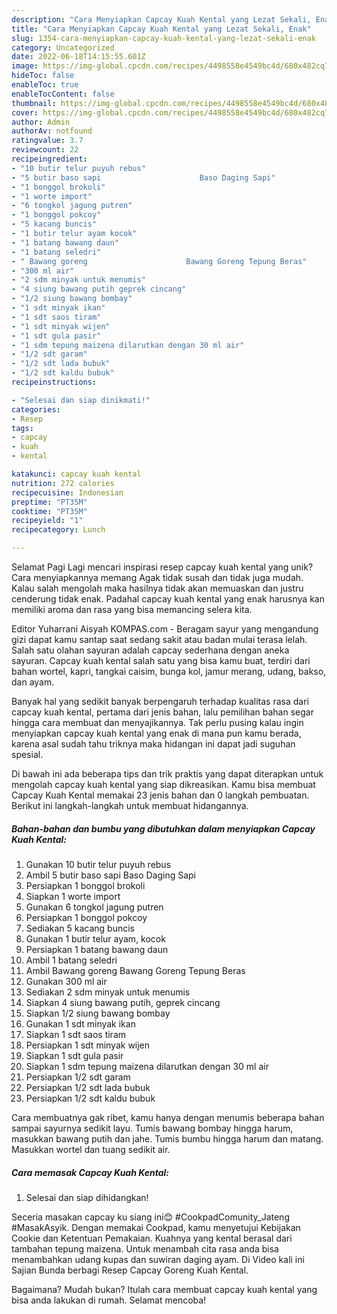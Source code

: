```yaml
---
description: "Cara Menyiapkan Capcay Kuah Kental yang Lezat Sekali, Enak"
title: "Cara Menyiapkan Capcay Kuah Kental yang Lezat Sekali, Enak"
slug: 1354-cara-menyiapkan-capcay-kuah-kental-yang-lezat-sekali-enak
category: Uncategorized
date: 2022-06-18T14:15:55.601Z
image: https://img-global.cpcdn.com/recipes/4498558e4549bc4d/680x482cq70/capcay-kuah-kental-foto-resep-utama.jpg
hideToc: false
enableToc: true
enableTocContent: false
thumbnail: https://img-global.cpcdn.com/recipes/4498558e4549bc4d/680x482cq70/capcay-kuah-kental-foto-resep-utama.jpg
cover: https://img-global.cpcdn.com/recipes/4498558e4549bc4d/680x482cq70/capcay-kuah-kental-foto-resep-utama.jpg
author: Admin
authorAv: notfound
ratingvalue: 3.7
reviewcount: 22
recipeingredient:
- "10 butir telur puyuh rebus"
- "5 butir baso sapi                      Baso Daging Sapi"
- "1 bonggol brokoli"
- "1 worte import"
- "6 tongkol jagung putren"
- "1 bonggol pokcoy"
- "5 kacang buncis"
- "1 butir telur ayam kocok"
- "1 batang bawang daun"
- "1 batang seledri"
- " Bawang goreng                      Bawang Goreng Tepung Beras"
- "300 ml air"
- "2 sdm minyak untuk menumis"
- "4 siung bawang putih geprek cincang"
- "1/2 siung bawang bombay"
- "1 sdt minyak ikan"
- "1 sdt saos tiram"
- "1 sdt minyak wijen"
- "1 sdt gula pasir"
- "1 sdm tepung maizena dilarutkan dengan 30 ml air"
- "1/2 sdt garam"
- "1/2 sdt lada bubuk"
- "1/2 sdt kaldu bubuk"
recipeinstructions:

- "Selesai dan siap dinikmati!"
categories:
- Resep
tags:
- capcay
- kuah
- kental

katakunci: capcay kuah kental 
nutrition: 272 calories
recipecuisine: Indonesian
preptime: "PT35M"
cooktime: "PT35M"
recipeyield: "1"
recipecategory: Lunch

---
```



Selamat Pagi Lagi mencari inspirasi resep capcay kuah kental yang unik? Cara menyiapkannya memang Agak tidak susah dan tidak juga mudah. Kalau salah mengolah maka hasilnya tidak akan memuaskan dan justru cenderung tidak enak. Padahal capcay kuah kental yang enak harusnya kan memiliki aroma dan rasa yang bisa memancing selera kita.


Editor Yuharrani Aisyah KOMPAS.com - Beragam sayur yang mengandung gizi dapat kamu santap saat sedang sakit atau badan mulai terasa lelah. Salah satu olahan sayuran adalah capcay sederhana dengan aneka sayuran. Capcay kuah kental salah satu yang bisa kamu buat, terdiri dari bahan wortel, kapri, tangkai caisim, bunga kol, jamur merang, udang, bakso, dan ayam.

Banyak hal yang sedikit banyak berpengaruh terhadap kualitas rasa dari capcay kuah kental, pertama dari jenis bahan, lalu pemilihan bahan segar hingga cara membuat dan menyajikannya. Tak perlu pusing kalau ingin menyiapkan capcay kuah kental yang enak di mana pun kamu berada, karena asal sudah tahu triknya maka hidangan ini dapat jadi suguhan spesial.


Di bawah ini ada beberapa tips dan trik praktis yang dapat diterapkan untuk mengolah capcay kuah kental yang siap dikreasikan. Kamu bisa membuat Capcay Kuah Kental memakai 23 jenis bahan dan 0 langkah pembuatan. Berikut ini langkah-langkah untuk membuat hidangannya.

<!--inarticleads1-->

##### Bahan-bahan dan bumbu yang dibutuhkan dalam menyiapkan Capcay Kuah Kental:

1. Gunakan 10 butir telur puyuh rebus
1. Ambil 5 butir baso sapi                      Baso Daging Sapi
1. Persiapkan 1 bonggol brokoli
1. Siapkan 1 worte import
1. Gunakan 6 tongkol jagung putren
1. Persiapkan 1 bonggol pokcoy
1. Sediakan 5 kacang buncis
1. Gunakan 1 butir telur ayam, kocok
1. Persiapkan 1 batang bawang daun
1. Ambil 1 batang seledri
1. Ambil  Bawang goreng                      Bawang Goreng Tepung Beras
1. Gunakan 300 ml air
1. Sediakan 2 sdm minyak untuk menumis
1. Siapkan 4 siung bawang putih, geprek cincang
1. Siapkan 1/2 siung bawang bombay
1. Gunakan 1 sdt minyak ikan
1. Siapkan 1 sdt saos tiram
1. Persiapkan 1 sdt minyak wijen
1. Siapkan 1 sdt gula pasir
1. Siapkan 1 sdm tepung maizena dilarutkan dengan 30 ml air
1. Persiapkan 1/2 sdt garam
1. Persiapkan 1/2 sdt lada bubuk
1. Persiapkan 1/2 sdt kaldu bubuk


Cara membuatnya gak ribet, kamu hanya dengan menumis beberapa bahan sampai sayurnya sedikit layu. Tumis bawang bombay hingga harum, masukkan bawang putih dan jahe. Tumis bumbu hingga harum dan matang. Masukkan wortel dan tuang sedikit air. 

<!--inarticleads2-->

##### Cara memasak Capcay Kuah Kental:


1. Selesai dan siap dihidangkan!

Seceria masakan capcay ku siang ini😊 #CookpadComunity_Jateng #MasakAsyik. Dengan memakai Cookpad, kamu menyetujui Kebijakan Cookie dan Ketentuan Pemakaian. Kuahnya yang kental berasal dari tambahan tepung maizena. Untuk menambah cita rasa anda bisa menambahkan udang kupas dan suwiran daging ayam. Di Video kali ini Sajian Bunda berbagi Resep Capcay Goreng Kuah Kental. 

Bagaimana? Mudah bukan? Itulah cara membuat capcay kuah kental yang bisa anda lakukan di rumah. Selamat mencoba!
